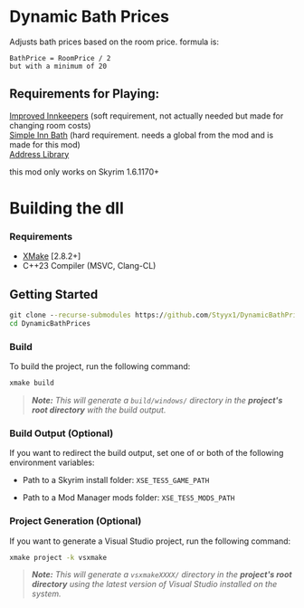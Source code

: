 # Dynamic Bath Prices 

Adjusts bath prices based on the room price. 
formula is:
```
BathPrice = RoomPrice / 2
but with a minimum of 20
```
## Requirements for Playing:
[Improved Innkeepers](https://www.nexusmods.com/skyrimspecialedition/mods/46659) (soft requirement, not actually needed but made for changing room costs)   
[Simple Inn Bath](https://www.nexusmods.com/skyrimspecialedition/mods/49014) (hard requirement. needs a global from the mod and is made for this mod)   
[Address Library](https://www.nexusmods.com/skyrimspecialedition/mods/32444)    

this mod only works on Skyrim 1.6.1170+

# Building the dll

### Requirements
* [XMake](https://xmake.io) [2.8.2+]
* C++23 Compiler (MSVC, Clang-CL)

## Getting Started
```bat
git clone --recurse-submodules https://github.com/Styyx1/DynamicBathPrices
cd DynamicBathPrices
```

### Build
To build the project, run the following command:
```bat
xmake build
```

> ***Note:*** *This will generate a `build/windows/` directory in the **project's root directory** with the build output.*

### Build Output (Optional)
If you want to redirect the build output, set one of or both of the following environment variables:

- Path to a Skyrim install folder: `XSE_TES5_GAME_PATH`

- Path to a Mod Manager mods folder: `XSE_TES5_MODS_PATH`

### Project Generation (Optional)
If you want to generate a Visual Studio project, run the following command:
```bat
xmake project -k vsxmake
```

> ***Note:*** *This will generate a `vsxmakeXXXX/` directory in the **project's root directory** using the latest version of Visual Studio installed on the system.*


